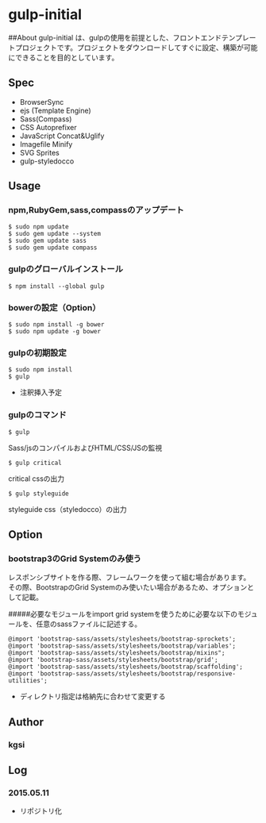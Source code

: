 # gulp-initial

##About
gulp-initial は、gulpの使用を前提とした、フロントエンドテンプレートプロジェクトです。プロジェクトをダウンロードしてすぐに設定、構築が可能にできることを目的としています。

## Spec

* BrowserSync
* ejs (Template Engine)
* Sass(Compass)
* CSS Autoprefixer
* JavaScript Concat&Uglify
* Imagefile Minify
* SVG Sprites
* gulp-styledocco

## Usage

### npm,RubyGem,sass,compassのアップデート

    $ sudo npm update
    $ sudo gem update --system 
    $ sudo gem update sass
    $ sudo gem update compass

### gulpのグローバルインストール

    $ npm install --global gulp

### bowerの設定（Option）

    $ sudo npm install -g bower
    $ sudo npm update -g bower

### gulpの初期設定

    $ sudo npm install
    $ gulp

* 注釈挿入予定

### gulpのコマンド

    $ gulp

Sass/jsのコンパイルおよびHTML/CSS/JSの監視

    $ gulp critical

critical cssの出力

    $ gulp styleguide

styleguide css（styledocco）の出力

## Option

### bootstrap3のGrid Systemのみ使う
レスポンシブサイトを作る際、フレームワークを使って組む場合があります。
その際、BootstrapのGrid Systemのみ使いたい場合があるため、オプションとして記載。

#####必要なモジュールをimport
grid systemを使うために必要な以下のモジュールを、任意のsassファイルに記述する。

    @import 'bootstrap-sass/assets/stylesheets/bootstrap-sprockets';
    @import 'bootstrap-sass/assets/stylesheets/bootstrap/variables';
    @import 'bootstrap-sass/assets/stylesheets/bootstrap/mixins";
    @import 'bootstrap-sass/assets/stylesheets/bootstrap/grid';
    @import 'bootstrap-sass/assets/stylesheets/bootstrap/scaffolding';
    @import 'bootstrap-sass/assets/stylesheets/bootstrap/responsive-utilities';

* ディレクトリ指定は格納先に合わせて変更する

## Author

### kgsi

## Log

### 2015.05.11

* リポジトリ化
